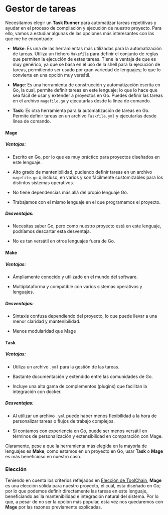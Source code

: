 # Gestor de tareas

Necesitamos elegir un **Task Runner** para automatizar tareas repetitivas y ayudar en el proceso de compilación y ejecución de nuestro proyecto. Para ello, vamos a estudiar algunas de las opciones más interesantes con las que me he encontrado:

- **Make**: Es una de las herramientas más utilizadas para la automatización de tareas. Utiliza un fichero `Makefile` para definir el conjunto de reglas que permiten la ejecución de estas tareas. Tiene la ventaja de que es muy genérico, ya que se basa en el uso de la shell para la ejecución de tareas, permitiendo ser usado por gran variedad de lenguajes; lo que lo convierte en una opción muy versátil.

- **Mage**: Es una herramienta de construcción y automatización escrita en Go, la cual, permite definir tareas en este lenguaje; lo que lo hace que sea fácil de usar y extender a proyectos en Go. Puedes definir las tareas en el archivo `magefile.go` y ejecutarlas desde la línea de comando.

- **Task**: Es otra herramienta para la automatización de tareas en Go. Permite definir tareas en un archivo `Taskfile.yml` y ejecutarlas desde línea de comando.

#### Mage
##### Ventajas:

- Escrito en Go, por lo que es muy práctico para proyectos diseñados en este lenguaje.

- Alto grado de mantenibilidad, pudiendo definir tareas en un archivo `magefile.go` o,incluso, en varios y son fácilmente customizables para los distintos sistemas operativos.

- No tiene dependencias más allá del propio lenguaje Go.

- Trabajamos con el mismo lenguaje en el que programamos el proyecto.

##### Desventajas:

- Necesitas saber Go, pero como nuestro proyecto está en este lenguaje, podríamos descartar esta desventaja.

- No es tan versátil en otros lenguajes fuera de Go.

#### Make
##### Ventajas:

- Ámpliamente conocido y utilizado en el mundo del software.

- Multiplataforma y compatible con varios sistemas operativos y lenguajes.

##### Desventajas:

- Sintaxis confusa dependiendo del proyecto, lo que puede llevar a una menor claridad y mantenibilidad.

- Menos modularidad que Mage

#### Task
##### Ventajas:

- Utiliza un archivo `.yml` para la gestión de las tareas.

- Bastante documentación y extendido entre las comunidades de Go.

- Incluye una alta gama de complementos (plugins) que facilitan la integración con docker.

##### Desventajas:

- Al utilizar un archivo `.yml` puede haber menos flexibilidad a la hora de personalizar tareas o flujos de trabajo complejos.

- Si contamos con experiencia en Go, puede ser menos versátil en términos de personalización y extensibilidad en comparación con Mage.

Claramente, pese a que la herramienta más elegida en la mayoría de lenguajes es **Make**, como estamos en un proyecto en Go, usar **Task** o **Mage** es más beneficioso en nuestro caso.

### Elección

Teniendo en cuenta los criterios reflejados en [Elección de ToolChain](https://github.com/danieeeld2/LogisticsRoutes/issues/15), **Mage** es una elección sólida para nuestro proyecto, el cuál, esta diseñado en Go; por lo que podemos definir directamente las tareas en este lenguaje, beneficiando así la mantenibilidad e integración natural del sistema. Por lo que, a pesar de no ser la opción más popular, esta vez nos quedaremos con **Mage** por las razones previamente explicadas. 

